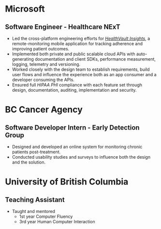 # Microsoft

## Software Engineer - Healthcare NExT

- Led the cross-platform engineering efforts for [_HealthVault Insights_](https://www.healthvault.com/en-us/healthvault-insights/), a remote-monitoring mobile application for tracking adherence and improving patient outcomes.
- Implemented both private and public scalable cloud APIs with auto-generating documentation and client SDKs, performance measurement, logging, telemetry and versioning.
- Worked closely with the design team to establish requirements, build user flows and influence the experience both as an app consumer and a developer consuming the APIs.
- Ensured full _HIPAA PHI_ compliance with each feature set through design, documentation, auditing, implementation and security.

# BC Cancer Agency

## Software Developer Intern - Early Detection Group

- Designed and developed an online system for monitoring chronic patients post-treatment.
- Conducted usability studies and surveys to influence both the design and the solution.

# University of British Columbia

## Teaching Assistant

- Taught and mentored
  - 1st year Computer Fluency
  - 3rd year Human Computer Interaction